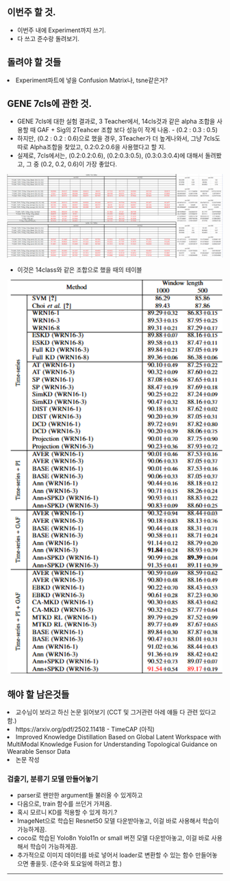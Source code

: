 ## 이번주 할 것.
- 이번주 내에 Experiment까지 쓰기.
- 다 쓰고 준수랑 돌려보기.



## 돌려야 할 것들
<li> Experiment파트에 넣을 Confusion Matrix나, tsne같은거? </li>



## GENE 7cls에 관한 것.
- GENE 7cls에 대한 실험 결과로, 3 Teacher에서, 14cls것과 같은 alpha 조합을 사용할 때 GAF + Sig의 2Teahcer 조합 보다 성능이 작게 나옴. - (0.2 : 0.3 : 0.5)
- 하지만, (0.2 : 0.2 : 0.6)으로 했을 경우, 3Teacher가 더 높게나와서, 그냥 7cls도 따로 Alpha조합을 찾았고, 0.2:0.2:0.6을 사용했다고 할 지.
- 실제로, 7cls에서는, (0.2:0.2:0.6), (0.2:0.3:0.5), (0.3:0.3:0.4)에 대해서 돌려봤고, 그 중 (0.2, 0.2, 0.6)이 가장 좋았다.

<img src="https://github.com/wjdwocks/ML-DNN/raw/main/markdown/25년/8월/25.8.7/GENE_7cls.png" alt="results" width="700">

- 이것은 14class와 같은 조합으로 했을 때의 테이블
<img src="https://github.com/wjdwocks/ML-DNN/raw/main/markdown/25년/8월/25.8.7/GENE_7cls_table.png" alt="results" width="700">


## 해야 할 남은것들
<li> 교수님이 보라고 하신 논문 읽어보기 (CCT 및 그거관련 아레 얘들 다 관련 있다고 함.) </li>
<li> https://arxiv.org/pdf/2502.11418 - TimeCAP (아직) </li>
<li> Improved Knowledge Distillation Based on Global Latent Workspace with MultiModal Knowledge Fusion for Understanding Topological Guidance on Wearable Sensor Data </li>
<li> 논문 작성 </li>

### 검출기, 분류기 모델 만들어놓기 
- parser로 왠만한 argument들 불러올 수 있게하고
- 다음으로, train 함수를 쓰던거 가져옴.
- 혹시 모르니 KD를 적용할 수 있게 하기.? 
- ImageNet으로 학습된 Resnet50 모델 다운받아놓고, 이걸 바로 사용해서 학습이 가능하게끔.
- coco로 학습된 Yolo8n Yolo11n or small 버전 모델 다운받아놓고, 이걸 바로 사용해서 학습이 가능하게끔.
- 추가적으로 이미지 데이터를 바로 넣어서 loader로 변환할 수 있는 함수 만들어놓으면 좋을듯. (준수와 토요일에 하려고 함.)

---

